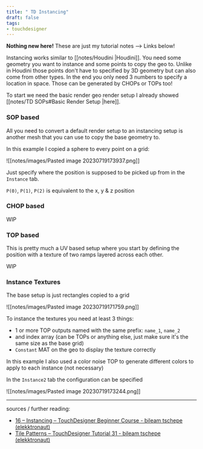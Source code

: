 ```yaml
---
title: " TD Instancing"
draft: false
tags:
- touchdesigner
---
```


**Nothing new here!** These are just my tutorial notes --> Links below!

Instancing works similar to [[notes/Houdini |Houdini]]. You need some geometry you want to instance and some points to copy the geo to. Unlike in Houdini those points don't have to specified by 3D geometry but can also come from other types. In the end you only need 3 numbers to specify a location in space. Those can be generated by CHOPs or TOPs too!

To start we need the basic render geo render setup I already showed [[notes/TD SOPs#Basic Render Setup |here]].

### SOP based

All you need to convert a default render setup to an instancing setup is another mesh that you can use to copy the base geometry to.

In this example I copied a sphere to every point on a grid:

![[notes/images/Pasted image 20230719173937.png]]

Just specify where the position is supposed to be picked up from in the `Instance` tab.

`P(0)`, `P(1)`, `P(2)` is equivalent to the x, y & z position

### CHOP based

WIP

### TOP based

This is pretty much a UV based setup where you start by defining the position with a texture of two ramps layered across each other.

WIP

### Instance Textures

The base setup is just rectangles copied to a grid

![[notes/images/Pasted image 20230719171759.png]]

To instance the textures you need at least 3 things:
- 1 or more TOP outputs named with the same prefix: `name_1`, `name_2`
- and index array (can be TOPs or anything else, just make sure it's the same size as the base grid)
- `Constant` MAT on the geo to display the texture correctly

In this example I also used a color noise TOP to generate different colors to apply to each instance (not necessary)

In the `Instance2` tab the configuration can be specified

![[notes/images/Pasted image 20230719173244.png]]

---

sources / further reading:
- [16 – Instancing – TouchDesigner Beginner Course - bileam tschepe (elekktronaut)](https://www.youtube.com/watch?v=rYet0SwTYa0)
- [Tile Patterns – TouchDesigner Tutorial 31 - bileam tschepe (elekktronaut)](https://www.youtube.com/watch?v=gXUWcYZ8hqQ)
